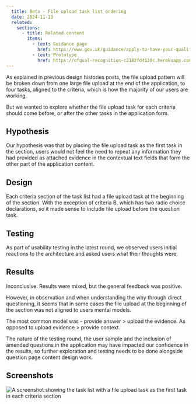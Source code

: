 ```yaml
---
  title: Beta - File upload task list ordering
  date: 2024-11-13
  related:
    sections:
      - title: Related content
        items:
          - text: Guidance page
            href: https://www.gov.uk/guidance/apply-to-have-your-qualifications-regulated
          - text: Prototype
            href: https://ofqual-recognition-c2182fd4130c.herokuapp.com/proto-7/start
---
```


As explained in previous design histories posts, the file upload pattern will be broken down from one large file upload at the end of the application, to four tasks, aligned to the criteria, which is how the majority of our users are working. 

But we wanted to explore whether the file upload task for each criteria should come before, or after the other tasks in the application form. 

## Hypothesis

Our hypothesis was that by placing the file upload task as the first task in the section, users would not feel the need to repeat any information they had provided as attached evidence in the contextual text fields that form the other part of the application content.

## Design

Each criteria section of the task list had a file upload task at the beginning of the section. With the exception of criteria B, which has two radio choice declarations, so it made sense to include file upload before the question task.

## Testing

As part of usability testing in the latest round, we observed users initial reactions to the architecture and asked users what their thoughts were.

## Results

Inconclusive. Results were mixed, but the general feedback was positive. 

However, in observation and when understanding the why through direct questioning, it seems that in some cases the file upload at the beginning of the section was not aligned to users mental models. 

The most common model was - provide answer > upload the evidence. As opposed to upload evidence > provide context. 

The nature of the testing round, the user sample and the inclusion of amended questions in the application may have impacted our confidence in the results, so further exploration and testing needs to be done alongside question page content design work.

## Screenshots
 
![A screenshot showing the task list with a file upload task as the first task in each criteria section](picture1.jpeg)